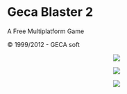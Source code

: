 # Geca Blaster 2

A Free Multiplatform Game

© 1999/2012 - GECA soft

<p align="center">
  <img src="https://i.imgur.com/2H1Dcy6.jpg" >
</p>

<p align="center">
  <img src="https://i.imgur.com/i2aPmiC.jpg" >
</p>

<p align="center">
  <img src="https://i.imgur.com/mfrsJyh.png" >
</p>

